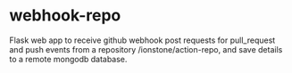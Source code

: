 # webhook-repo
Flask web app to receive github webhook post requests for pull_request and push events from a repository /ionstone/action-repo, and save details to a remote mongodb database.

